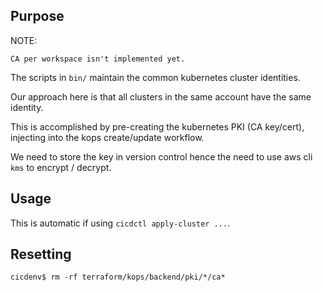 ## Purpose
NOTE:
```
CA per workspace isn't implemented yet.
```

The scripts in `bin/` maintain the common kubernetes cluster identities.

Our approach here is that all clusters in the same account have the same identity.

This is accomplished by pre-creating the kubernetes PKI (CA key/cert),
injecting into the kops create/update workflow.

We need to store the key in version control hence the need to use 
aws cli `kms` to encrypt / decrypt.

## Usage
This is automatic if using `cicdctl apply-cluster ...`.

## Resetting
```
cicdenv$ rm -rf terraform/kops/backend/pki/*/ca*
```
